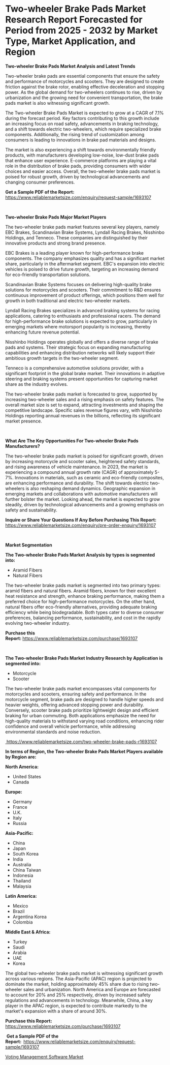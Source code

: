 <p><h1>Two-wheeler Brake Pads Market Research Report Forecasted for Period from 2025 -  2032 by Market Type, Market Application, and Region</h1></p><p><strong>Two-wheeler Brake Pads Market Analysis and Latest Trends</strong></p>
<p><p>Two-wheeler brake pads are essential components that ensure the safety and performance of motorcycles and scooters. They are designed to create friction against the brake rotor, enabling effective deceleration and stopping power. As the global demand for two-wheelers continues to rise, driven by urbanization and the growing need for convenient transportation, the brake pads market is also witnessing significant growth.</p><p>The Two-wheeler Brake Pads Market is expected to grow at a CAGR of 7.1% during the forecast period. Key factors contributing to this growth include an increasing focus on road safety, advancements in braking technology, and a shift towards electric two-wheelers, which require specialized brake components. Additionally, the rising trend of customization among consumers is leading to innovations in brake pad materials and designs.</p><p>The market is also experiencing a shift towards environmentally friendly products, with manufacturers developing low-noise, low-dust brake pads that enhance user experience. E-commerce platforms are playing a vital role in the distribution of brake pads, providing consumers with wider choices and easier access. Overall, the two-wheeler brake pads market is poised for robust growth, driven by technological advancements and changing consumer preferences.</p></p>
<p><strong>Get a Sample PDF of the Report:&nbsp;</strong> <a href="https://www.reliablemarketsize.com/enquiry/request-sample/1693107?utm_campaign=1133&utm_medium=2&utm_source=Github&utm_content=ia&utm_term=08012025&utm_id=two-wheeler-brake-pads">https://www.reliablemarketsize.com/enquiry/request-sample/1693107</a></p>
<p>&nbsp;</p>
<p><strong>Two-wheeler Brake Pads Major Market Players</strong></p>
<p><p>The two-wheeler brake pads market features several key players, namely EBC Brakes, Scandinavian Brake Systems, Lyndall Racing Brakes, Nisshinbo Holdings, and Tenneco. These companies are distinguished by their innovative products and strong brand presence.</p><p>EBC Brakes is a leading player known for high-performance brake components. The company emphasizes quality and has a significant market share, particularly in the aftermarket segment. EBC's expansion into electric vehicles is poised to drive future growth, targeting an increasing demand for eco-friendly transportation solutions. </p><p>Scandinavian Brake Systems focuses on delivering high-quality brake solutions for motorcycles and scooters. Their commitment to R&D ensures continuous improvement of product offerings, which positions them well for growth in both traditional and electric two-wheeler markets.</p><p>Lyndall Racing Brakes specializes in advanced braking systems for racing applications, catering to enthusiasts and professional racers. The demand for high-performance brake solutions is expected to grow, particularly in emerging markets where motorsport popularity is increasing, thereby enhancing future revenue potential.</p><p>Nisshinbo Holdings operates globally and offers a diverse range of brake pads and systems. Their strategic focus on expanding manufacturing capabilities and enhancing distribution networks will likely support their ambitious growth targets in the two-wheeler segment.</p><p>Tenneco is a comprehensive automotive solutions provider, with a significant footprint in the global brake market. Their innovations in adaptive steering and braking systems present opportunities for capturing market share as the industry evolves.</p><p>The two-wheeler brake pads market is forecasted to grow, supported by increasing two-wheeler sales and a rising emphasis on safety features. The overall market size is set to expand, attracting investments and shaping the competitive landscape. Specific sales revenue figures vary, with Nisshinbo Holdings reporting annual revenues in the billions, reflecting its significant market presence.</p></p>
<p>&nbsp;</p>
<p><strong>What Are The Key Opportunities For Two-wheeler Brake Pads Manufacturers?</strong></p>
<p><p>The two-wheeler brake pads market is poised for significant growth, driven by increasing motorcycle and scooter sales, heightened safety standards, and rising awareness of vehicle maintenance. In 2023, the market is experiencing a compound annual growth rate (CAGR) of approximately 5-7%. Innovations in materials, such as ceramic and eco-friendly composites, are enhancing performance and durability. The shift towards electric two-wheelers is also reshaping demand dynamics. Geographic expansion in emerging markets and collaborations with automotive manufacturers will further bolster the market. Looking ahead, the market is expected to grow steadily, driven by technological advancements and a growing emphasis on safety and sustainability.</p></p>
<p><strong>Inquire or Share Your Questions If Any Before Purchasing This Report:</strong> <a href="https://www.reliablemarketsize.com/enquiry/pre-order-enquiry/1693107?utm_campaign=1133&utm_medium=2&utm_source=Github&utm_content=ia&utm_term=08012025&utm_id=two-wheeler-brake-pads">https://www.reliablemarketsize.com/enquiry/pre-order-enquiry/1693107</a></p>
<p>&nbsp;</p>
<p><strong>Market Segmentation</strong></p>
<p><strong>The Two-wheeler Brake Pads Market Analysis by types is segmented into:</strong></p>
<p><ul><li>Aramid Fibers</li><li>Natural Fibers</li></ul></p>
<p><p>The two-wheeler brake pads market is segmented into two primary types: aramid fibers and natural fibers. Aramid fibers, known for their excellent heat resistance and strength, enhance braking performance, making them a preferred choice for high-performance motorcycles. On the other hand, natural fibers offer eco-friendly alternatives, providing adequate braking efficiency while being biodegradable. Both types cater to diverse consumer preferences, balancing performance, sustainability, and cost in the rapidly evolving two-wheeler industry.</p></p>
<p><strong>Purchase this Report:&nbsp;</strong><a href="https://www.reliablemarketsize.com/purchase/1693107?utm_campaign=1133&utm_medium=2&utm_source=Github&utm_content=ia&utm_term=08012025&utm_id=two-wheeler-brake-pads">https://www.reliablemarketsize.com/purchase/1693107</a></p>
<p>&nbsp;</p>
<p><strong>The Two-wheeler Brake Pads Market Industry Research by Application is segmented into:</strong></p>
<p><ul><li>Motorcycle</li><li>Scooter</li></ul></p>
<p><p>The two-wheeler brake pads market encompasses vital components for motorcycles and scooters, ensuring safety and performance. In the motorcycle segment, brake pads are designed to handle higher speeds and heavier weights, offering advanced stopping power and durability. Conversely, scooter brake pads prioritize lightweight design and efficient braking for urban commuting. Both applications emphasize the need for high-quality materials to withstand varying road conditions, enhancing rider confidence and overall vehicle performance, while addressing environmental standards and noise reduction.</p></p>
<p><a href="https://www.reliablemarketsize.com/two-wheeler-brake-pads-r1693107?utm_campaign=1133&utm_medium=2&utm_source=Github&utm_content=ia&utm_term=08012025&utm_id=two-wheeler-brake-pads">&nbsp;https://www.reliablemarketsize.com/two-wheeler-brake-pads-r1693107</a></p>
<p><strong>In terms of Region, the Two-wheeler Brake Pads Market Players available by Region are:</strong></p>
<p>
    <p> <strong> North America: </strong>
        <ul>
            <li>United States</li>
            <li>Canada</li>
        </ul>
        </p> 
    <p> <strong> Europe: </strong>
        <ul>
            <li>Germany</li>
            <li>France</li>
            <li>U.K.</li>
            <li>Italy</li>
            <li>Russia</li>
        </ul>
        </p> 
    <p> <strong> Asia-Pacific: </strong>
        <ul>
            <li>China</li>
            <li>Japan</li>
            <li>South Korea</li>
            <li>India</li>
            <li>Australia</li>
            <li>China Taiwan</li>
            <li>Indonesia</li>
            <li>Thailand</li>
            <li>Malaysia</li>
        </ul>
        </p> 
    <p> <strong> Latin America: </strong>
        <ul>
            <li>Mexico</li>
            <li>Brazil</li>
            <li>Argentina Korea</li>
            <li>Colombia</li>
        </ul>
        </p> 
    <p> <strong> Middle East & Africa: </strong>
        <ul>
            <li>Turkey</li>
            <li>Saudi</li>
            <li>Arabia</li>
            <li>UAE</li>
            <li>Korea</li>
        </ul>
    </p>
    </p>
<p><p>The global two-wheeler brake pads market is witnessing significant growth across various regions. The Asia-Pacific (APAC) region is projected to dominate the market, holding approximately 45% share due to rising two-wheeler sales and urbanization. North America and Europe are forecasted to account for 20% and 25% respectively, driven by increased safety regulations and advancements in technology. Meanwhile, China, a key player in the APAC region, is expected to contribute markedly to the market's expansion with a share of around 30%.</p></p>
<p><strong>Purchase this Report: </strong><a href="https://www.reliablemarketsize.com/purchase/1693107?utm_campaign=1133&utm_medium=2&utm_source=Github&utm_content=ia&utm_term=08012025&utm_id=two-wheeler-brake-pads">https://www.reliablemarketsize.com/purchase/1693107</a></p>
<p>&nbsp;<strong>Get a Sample PDF of the Report:&nbsp;&nbsp;</strong><a href="https://www.reliablemarketsize.com/enquiry/request-sample/1693107?utm_campaign=1133&utm_medium=2&utm_source=Github&utm_content=ia&utm_term=08012025&utm_id=two-wheeler-brake-pads">https://www.reliablemarketsize.com/enquiry/request-sample/1693107</a></p>
<p><strong></strong></p>
<p><p><a href="https://github.com/WillieWoodard/Market-Research-Report-List-7/blob/main/voting-management-software-market.md?utm_campaign=1133&utm_medium=2&utm_source=Github&utm_content=ia&utm_term=08012025&utm_id=two-wheeler-brake-pads">Voting Management Software Market</a></p></p>